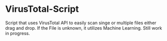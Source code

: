 # VirusTotal-Script

Script that uses VirusTotal API to easily scan singe or multiple files either drag and drop. If the File is unknown, it utilizes Machine Learning. Still work in progress.
